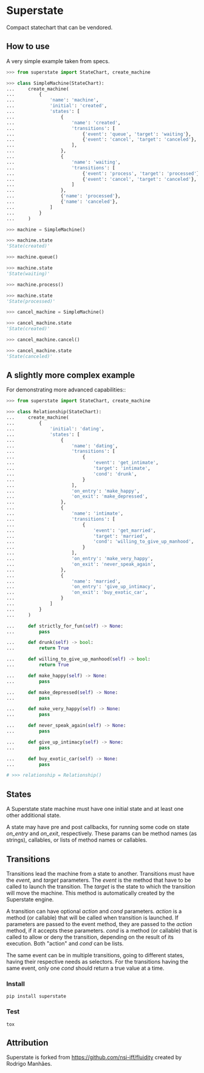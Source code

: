Superstate
==========

Compact statechart that can be vendored.


## How to use

A very simple example taken from specs.

```python
>>> from superstate import StateChart, create_machine

>>> class SimpleMachine(StateChart):
...     create_machine(
...         {
...             'name': 'machine',
...             'initial': 'created',
...             'states': [
...                 {
...                     'name': 'created',
...                     'transitions': [
...                         {'event': 'queue', 'target': 'waiting'},
...                         {'event': 'cancel', 'target': 'canceled'},
...                     ],
...                 },
...                 {
...                     'name': 'waiting',
...                     'transitions': [
...                         {'event': 'process', 'target': 'processed'},
...                         {'event': 'cancel', 'target': 'canceled'},
...                     ]
...                 },
...                 {'name': 'processed'},
...                 {'name': 'canceled'},
...             ]
...         }
...     )

>>> machine = SimpleMachine()

>>> machine.state
'State(created)'

>>> machine.queue()

>>> machine.state
'State(waiting)'

>>> machine.process()

>>> machine.state
'State(processed)'

>>> cancel_machine = SimpleMachine()

>>> cancel_machine.state
'State(created)'

>>> cancel_machine.cancel()

>>> cancel_machine.state
'State(canceled)'

```


## A slightly more complex example

For demonstrating more advanced capabilities::

```python
>>> from superstate import StateChart, create_machine

>>> class Relationship(StateChart):
...     create_machine(
...         {
...             'initial': 'dating',
...             'states': [
...                 {
...                     'name': 'dating',
...                     'transitions': [
...                         {
...                             'event': 'get_intimate',
...                             'target': 'intimate',
...                             'cond': 'drunk',
...                         }
...                     ],
...                     'on_entry': 'make_happy',
...                     'on_exit': 'make_depressed',
...                 },
...                 {
...                     'name': 'intimate',
...                     'transitions': [
...                         {
...                             'event': 'get_married',
...                             'target': 'married',
...                             'cond': 'willing_to_give_up_manhood',
...                         }
...                     ],
...                     'on_entry': 'make_very_happy',
...                     'on_exit': 'never_speak_again',
...                 },
...                 {
...                     'name': 'married',
...                     'on_entry': 'give_up_intimacy',
...                     'on_exit': 'buy_exotic_car',
...                 }
...             ]
...         }
...     )

...     def strictly_for_fun(self) -> None:
...         pass

...     def drunk(self) -> bool:
...         return True

...     def willing_to_give_up_manhood(self) -> bool:
...         return True

...     def make_happy(self) -> None:
...         pass

...     def make_depressed(self) -> None:
...         pass

...     def make_very_happy(self) -> None:
...         pass

...     def never_speak_again(self) -> None:
...         pass

...     def give_up_intimacy(self) -> None:
...         pass

...     def buy_exotic_car(self) -> None:
...         pass

# >>> relationship = Relationship()

```


## States

A Superstate state machine must have one initial state and at least one other additional state.

A state may have pre and post callbacks, for running some code on state *on_entry*
and *on_exit*, respectively. These params can be method names (as strings),
callables, or lists of method names or callables.


## Transitions

Transitions lead the machine from a state to another. Transitions must have
the *event*, and *target* parameters. The *event* is the method that have to be
called to launch the transition. The *target* is the state to which the
transition will move the machine. This method is automatically created
by the Superstate engine.

A transition can have optional *action* and *cond* parameters. *action* is a
method (or callable) that will be called when transition is launched. If
parameters are passed to the event method, they are passed to the *action*
method, if it accepts these parameters. *cond* is a method (or callable) that
is called to allow or deny the transition, depending on the result of its
execution. Both "action" and *cond* can be lists.

The same event can be in multiple transitions, going to different states, having
their respective needs as selectors. For the transitions having the same event,
only one *cond* should return a true value at a time.


### Install

```
pip install superstate
```


### Test

```
tox
```


## Attribution

Superstate is forked from https://github.com/nsi-iff/fluidity created by Rodrigo Manhães.
